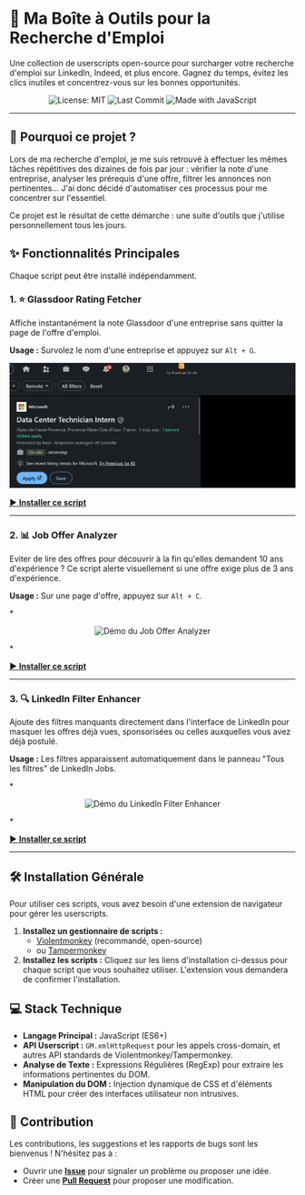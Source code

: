 # 🚀 Ma Boîte à Outils pour la Recherche d'Emploi

Une collection de userscripts open-source pour surcharger votre recherche d'emploi sur LinkedIn, Indeed, et plus encore. Gagnez du temps, évitez les clics inutiles et concentrez-vous sur les bonnes opportunités.

<p align="center">
  <img src="https://img.shields.io/badge/License-MIT-yellow.svg" alt="License: MIT">
  <img src="https://img.shields.io/github/last-commit/AlexisRevol/job-search-userscripts" alt="Last Commit">
  <img src="https://img.shields.io/badge/Made%20with-JavaScript-F7DF1E?logo=javascript&logoColor=black" alt="Made with JavaScript">
</p>

---

## 🤔 Pourquoi ce projet ?

Lors de ma recherche d'emploi, je me suis retrouvé à effectuer les mêmes tâches répétitives des dizaines de fois par jour : vérifier la note d'une entreprise, analyser les prérequis d'une offre, filtrer les annonces non pertinentes... J'ai donc décidé d'automatiser ces processus pour me concentrer sur l'essentiel. 

Ce projet est le résultat de cette démarche : une suite d'outils que j'utilise personnellement tous les jours.

## ✨ Fonctionnalités Principales

Chaque script peut être installé indépendamment.

### 1. ⭐️ Glassdoor Rating Fetcher
Affiche instantanément la note Glassdoor d'une entreprise sans quitter la page de l'offre d'emploi.

**Usage :** Survolez le nom d'une entreprise et appuyez sur `Alt + G`.

![Démo de Job Tracker](https://raw.githubusercontent.com/AlexisRevol/job-search-userscripts/main/.github/assets/demo_glassdoor.gif)


[▶️ **Installer ce script**](https://github.com/AlexisRevol/job-search-userscripts/raw/main/glassdoor-rating-fetcher/glassdoor-rating-fetcher.user.js)

---

### 2. 📊 Job Offer Analyzer
Eviter de lire des offres pour découvrir à la fin qu'elles demandent 10 ans d'expérience ? Ce script alerte visuellement si une offre exige plus de 3 ans d'expérience.

**Usage :** Sur une page d'offre, appuyez sur `Alt + C`.

*<p align="center">
  <img src="URL_DE_VOTRE_GIF_POUR_L_ANALYSEUR_ICI.gif" alt="Démo du Job Offer Analyzer" width="750">
</p>*

[▶️ **Installer ce script**](https://github.com/AlexisRevol/job-search-userscripts/raw/main/job-offer-summarizer/job-offer-summarizer.user.js)

---

### 3. 🔍 LinkedIn Filter Enhancer
Ajoute des filtres manquants directement dans l'interface de LinkedIn pour masquer les offres déjà vues, sponsorisées ou celles auxquelles vous avez déjà postulé.

**Usage :** Les filtres apparaissent automatiquement dans le panneau "Tous les filtres" de LinkedIn Jobs.

*<p align="center">
  <img src="URL_DE_VOTRE_GIF_POUR_LES_FILTRES_LINKEDIN_ICI.gif" alt="Démo du LinkedIn Filter Enhancer" width="750">
</p>*

[▶️ **Installer ce script**](https://github.com/AlexisRevol/job-search-userscripts/raw/main/linkedin-job-filters/linkedin-job-filters.user.js)

---

## 🛠️ Installation Générale

Pour utiliser ces scripts, vous avez besoin d'une extension de navigateur pour gérer les userscripts.

1.  **Installez un gestionnaire de scripts :**
    *   [Violentmonkey](https://violentmonkey.github.io/) (recommandé, open-source)
    *   ou [Tampermonkey](https://www.tampermonkey.net/)
2.  **Installez les scripts :** Cliquez sur les liens d'installation ci-dessus pour chaque script que vous souhaitez utiliser. L'extension vous demandera de confirmer l'installation.

## 💻 Stack Technique
*   **Langage Principal :** JavaScript (ES6+)
*   **API Userscript :** `GM.xmlHttpRequest` pour les appels cross-domain, et autres API standards de Violentmonkey/Tampermonkey.
*   **Analyse de Texte :** Expressions Régulières (RegExp) pour extraire les informations pertinentes du DOM.
*   **Manipulation du DOM :** Injection dynamique de CSS et d'éléments HTML pour créer des interfaces utilisateur non intrusives.

## 🤝 Contribution

Les contributions, les suggestions et les rapports de bugs sont les bienvenus ! N'hésitez pas à :
*   Ouvrir une **[Issue](https://github.com/AlexisRevol/job-search-userscripts/issues)** pour signaler un problème ou proposer une idée.
*   Créer une **[Pull Request](https://github.com/AlexisRevol/job-search-userscripts/pulls)** pour proposer une modification.

